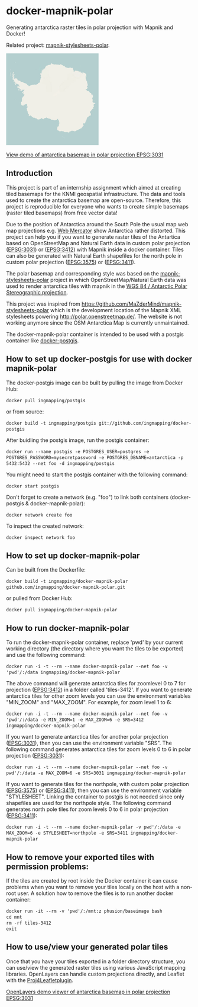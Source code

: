 # docker-mapnik-polar
Generating antarctica raster tiles in polar projection with Mapnik and Docker!

Related project: [mapnik-stylesheets-polar](https://github.com/ingmapping/mapnik-stylesheets-polar/).

<img src="https://github.com/ingmapping/mapnik-stylesheets-polar/blob/master/demo.gif" width="250">

[View demo of antarctica basemap in polar projection EPSG:3031](https://tileserver.ingmapping.com/osm_antarctica/index.html)

## Introduction  

This project is part of an internship assignment which aimed at creating tiled basemaps for the KNMI geospatial infrastructure. The data and tools used to create the antarctica basemap are open-source. Therefore, this project is reproducible for everyone who wants to create simple basemaps (raster tiled basemaps) from free vector data! 

Due to the position of Antarctica around the South Pole the usual map web map projections e.g. [Web Mercator](https://epsg.io/3857) show Antarctica rather distorted. This project can help you if you want to generate raster tiles of the Antartica based on OpenStreetMap and Natural Earth data in custom polar projection ([EPSG:3031](https://epsg.io/3031)) or ([EPSG:3412](https://epsg.io/3412)) with Mapnik inside a docker container. Tiles can also be generated with Natural Earth shapefiles for the north pole in custom polar projection ([EPSG:3575](https://epsg.io/3031)) or ([EPSG:3411](https://epsg.io/3411)).

The polar basemap and corresponding style was based on the [mapnik-stylesheets-polar](https://github.com/ingmapping/openstreets-nl-tilemill/) project in which OpenStreetMap/Natural Earth data was used to render antarctica tiles with mapnik in the [WGS 84 / Antarctic Polar Stereographic projection](https://epsg.io/3031).

This project was inspired from https://github.com/MaZderMind/mapnik-stylesheets-polar which is the development location of the Mapnik XML stylesheets powering http://polar.openstreetmap.de/. The website is not working anymore since the OSM Antarctica Map is currently unmaintained. 

The docker-mapnik-polar container is intended to be used with a postgis container like [docker-postgis](https://github.com/ingmapping/docker-postgis).

## How to set up docker-postgis for use with docker mapnik-polar

The docker-postgis image can be built by pulling the image from Docker Hub:

```
docker pull ingmapping/postgis
```
or from source:

```
docker build -t ingmapping/postgis git://github.com/ingmapping/docker-postgis
```

After buidling the postgis image, run the postgis container:

```
docker run --name postgis -e POSTGRES_USER=postgres -e POSTGRES_PASSWORD=mysecretpassword -e POSTGRES_DBNAME=antarctica -p 5432:5432 --net foo -d ingmapping/postgis
```
You might need to start the postgis container with the following command:

```
docker start postgis
```

Don't forget to create a network (e.g. "foo") to link both containers (docker-postgis & docker-mapnik-polar):

```
docker network create foo
```

To inspect the created network:

```
docker inspect network foo
```

## How to set up docker-mapnik-polar

Can be built from the Dockerfile:

```
docker build -t ingmapping/docker-mapnik-polar github.com/ingmapping/docker-mapnik-polar.git
```

or pulled from Docker Hub:

```
docker pull ingmapping/docker-mapnik-polar
```

## How to run docker-mapnik-polar

To run the docker-mapnik-polar container, replace 'pwd' by your current working directory (the directory where you want the tiles to be exported) and use the following command:

```
docker run -i -t --rm --name docker-mapnik-polar --net foo -v 'pwd'/:/data ingmapping/docker-mapnik-polar
```

The above command will generate antarctica tiles for zoomlevel 0 to 7 for projection ([EPSG:3412](https://epsg.io/3412)) in a folder called 'tiles-3412'. If you want to generate antarctica tiles for other zoom levels you can use the environment variables "MIN_ZOOM" and "MAX_ZOOM". For example, for zoom level 1 to 6:

```
docker run -i -t --rm --name docker-mapnik-polar --net foo -v 'pwd'/:/data -e MIN_ZOOM=1 -e MAX_ZOOM=6 -e SRS=3412 ingmapping/docker-mapnik-polar
```
If you want to generate antarctica tiles for another polar projection ([EPSG:3031](https://epsg.io/3031)), then you can use the environment variable "SRS". The following command generates antarctica tiles for zoom levels 0 to 6 in polar projection ([EPSG:3031](https://epsg.io/3031)):

```
docker run -i -t --rm --name docker-mapnik-polar --net foo -v pwd'/:/data -e MAX_ZOOM=6 -e SRS=3031 ingmapping/docker-mapnik-polar
```

If you want to generate tiles for the northpole, with custom polar projection ([EPSG:3575](https://epsg.io/3031)) or ([EPSG:3411](https://epsg.io/3411)), then you can use the environment variable "STYLESHEET". Linking the container to postgis is not needed since only shapefiles are used for the northpole style. The following command generates north pole tiles for zoom levels 0 to 6 in polar projection ([EPSG:3411](https://epsg.io/3411)):

```
docker run -i -t --rm --name docker-mapnik-polar -v pwd'/:/data -e MAX_ZOOM=6 -e STYLESHEET=northpole -e SRS=3411 ingmapping/docker-mapnik-polar
```

## How to remove your exported tiles with permission problems: 

If the tiles are created by root inside the Docker container it can cause problems when you want to remove your tiles locally on the host with a non-root user. A solution how to remove the files is to run another docker container:

```
docker run -it --rm -v 'pwd'/:/mnt:z phusion/baseimage bash 
cd mnt 
rm -rf tiles-3412
exit
```

## How to use/view your generated polar tiles

Once that you have your tiles exported in a folder directory structure, you can use/view the generated raster tiles using various JavaScript mapping libraries. OpenLayers can handle custom projections directly, and Leaflet with the [Proj4Leafletplugin](https://kartena.github.io/Proj4Leaflet/). 

[OpenLayers demo viewer of antarctica basemap in polar projection EPSG:3031](https://tileserver.ingmapping.com/osm_antarctica/index.html)
